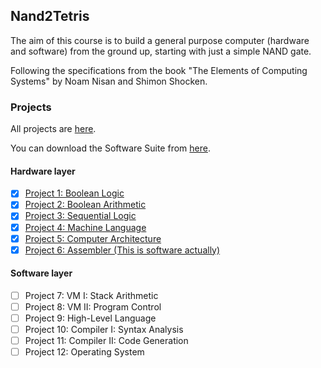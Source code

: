 ## Nand2Tetris

The aim of this course is to build a general purpose computer (hardware and software) from the ground up, starting with just a simple NAND gate.

Following the specifications from the book "The Elements of Computing Systems" by Noam Nisan and Shimon Shocken.

### Projects

All projects are [here](https://www.nand2tetris.org/course).

You can download the Software Suite from [here](https://www.nand2tetris.org/software).

#### Hardware layer

- [x] [Project 1: Boolean Logic](projects/01/)
- [x] [Project 2: Boolean Arithmetic](projects/02/)
- [x] [Project 3: Sequential Logic](projects/03/)
- [x] [Project 4: Machine Language](projects/04/)
- [x] [Project 5: Computer Architecture](projects/05/)
- [x] [Project 6: Assembler (This is software actually)](projects/06/hack_assembler/)

#### Software layer

- [ ] Project 7: VM I: Stack Arithmetic 
- [ ] Project 8: VM II: Program Control 
- [ ] Project 9: High-Level Language 
- [ ] Project 10: Compiler I: Syntax Analysis
- [ ] Project 11: Compiler II: Code Generation 
- [ ] Project 12: Operating System 
